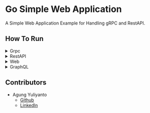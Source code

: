 Go Simple Web Application
===========================================
A Simple Web Application Example for Handling gRPC and RestAPI.


## How To Run

<details>
  <summary>Grpc</summary>

  ### GRPC
  [Postman - Grpc Collections](https://speeding-comet-3687.postman.co/workspace/go-simple-web-application~065c4dbd-4d8b-4802-ad49-92204f55f90b/collection/66e41c18164c0b4d4fad3da7?action=share&creator=2399435)
  
  #### Install migration & Run database
  ```shell
  # migration
  $ curl -L https://github.com/golang-migrate/migrate/releases/download/$version/migrate.$os-$arch.tar.gz | tar xvz
  
  # database
  docker-compose up -d --build
  ```
  
  #### Copy Env
  ```shell
  cp .envrc.example .envrc
  ```
  
  #### Build Proto
  ```shell
  make proto_build
  ```
  
  #### Run Migrate
  ```shell
  make migration/up
  ```
  
  #### Run Application
  ```shell
  make run/rpc
  ```
</details>

<details>
  <summary>RestAPI</summary>

  ### RestAPI

  [Postman - RestAPI Collections](https://speeding-comet-3687.postman.co/workspace/go-simple-web-application~065c4dbd-4d8b-4802-ad49-92204f55f90b/collection/2399435-f78615be-c851-41a4-a03f-81ae6933472e?action=share&creator=2399435)
  
  #### Install migration & Run database
  ```shell
  # migration
  $ curl -L https://github.com/golang-migrate/migrate/releases/download/$version/migrate.$os-$arch.tar.gz | tar xvz
  
  # database
  docker-compose up -d --build
  ```
  
  #### Copy Env
  ```shell
  cp .envrc.example .envrc
  ```
  
  #### Run Migrate
  ```shell
  make migration/up
  ```
  
  #### Run Application
  ```shell
  make run/rest
  ```

</details>

<details>
  <summary>Web</summary>

  ### Web

  #### Install migration & Run database
  ```shell
  # migration
  $ curl -L https://github.com/golang-migrate/migrate/releases/download/$version/migrate.$os-$arch.tar.gz | tar xvz
    
  # database
  docker-compose up -d --build
  ```
  
  #### Copy Env
  ```shell
  cp .envrc.example .envrc
  ```
  
  #### Run Migrate
  ```shell
  make migration/up
  ```
  
  #### Run Application
  ```shell
  make run/web
  ```

</details>

<details>
  <summary>GraphQL</summary>

### GraphQL

[Postman - GraphQL Collections](https://speeding-comet-3687.postman.co/workspace/go-simple-web-application~065c4dbd-4d8b-4802-ad49-92204f55f90b/collection/66e862a687e11a120bf6615d?action=share&creator=2399435)

#### Install migration & Run database
  ```shell
  # migration
  $ curl -L https://github.com/golang-migrate/migrate/releases/download/$version/migrate.$os-$arch.tar.gz | tar xvz
    
  # database
  docker-compose up -d --build
  ```

#### Copy Env
  ```shell
  cp .envrc.example .envrc
  ```

#### Run Migrate
  ```shell
  make migration/up
  ```

#### Run Application
  ```shell
  make run/graphql
  ```

</details>

## Contributors
* Agung Yuliyanto
  * [Github](https://github.com/agung96tm)
  * [LinkedIn](https://www.linkedin.com/in/agung96tm/)
